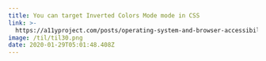 ```yaml
---
title: You can target Inverted Colors Mode mode in CSS
link: >-
  https://a11yproject.com/posts/operating-system-and-browser-accessibility-display-modes/
image: /til/til30.png
date: 2020-01-29T05:01:48.408Z
---
```


